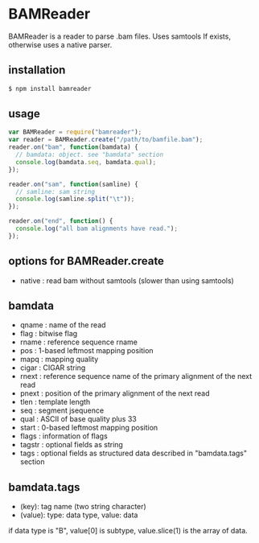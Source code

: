 BAMReader
==========
BAMReader is a reader to parse .bam files.
Uses samtools If exists, otherwise uses a native parser.

installation
----------------
```bash
$ npm install bamreader
```

usage
-------------
```js
var BAMReader = require("bamreader");
var reader = BAMReader.create("/path/to/bamfile.bam");
reader.on("bam", function(bamdata) {
  // bamdata: object. see "bamdata" section
  console.log(bamdata.seq, bamdata.qual);
});

reader.on("sam", function(samline) {
  // samline: sam string
  console.log(samline.split("\t"));
});

reader.on("end", function() {
  console.log("all bam alignments have read.");
});
```
options for BAMReader.create
----------------------------
- native : read bam without samtools (slower than using samtools)

bamdata
------------------
- qname   : name of the read
- flag    : bitwise flag
- rname   : reference sequence rname
- pos     : 1-based leftmost mapping position
- mapq    : mapping quality
- cigar   : CIGAR string
- rnext   : reference sequence name of the primary alignment of the next read
- pnext   : position of the primary alignment of the next read
- tlen    : template length
- seq     : segment jsequence
- qual    : ASCII of base quality plus 33
- start   : 0-based leftmost mapping position
- flags   : information of flags
- tagstr  : optional fields as string
- tags    : optional fields as structured data described in "bamdata.tags" section

bamdata.tags
------------------
- (key): tag name (two string character)
- (value): type: data type, value: data

if data type is "B", value[0] is subtype, value.slice(1) is the array of data.
